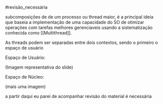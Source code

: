 #revisão_necessária

subcomposições de de um processo ou thread maior, é a principal ideia que baseia a implementação de uma capacidade do SO de otimizar operações com tarefas melhores gerenciaveis usando a sistematização conhecida como [[Multithread]]. 

As threads podem ser separadas entre dois contextos, sendo o primeiro o espaço de usuário

Espaço de Usuário:

(Imagem representativa do slide)

Espaço de Núcleo:

(mais uma imagem)

a partir daqui eu parei de acompanhar revisão do material é necessária
